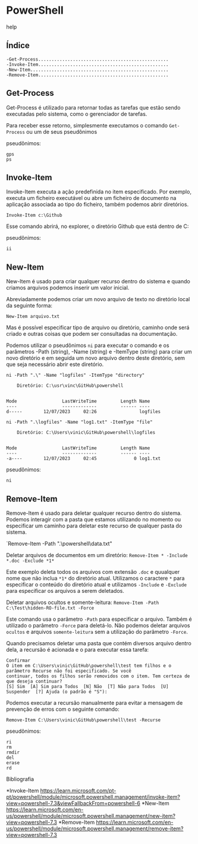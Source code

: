 # PowerShell

help <command>


## Índice

```
-Get-Process.................................................
-Invoke-Item.................................................
-New-Item....................................................
-Remove-Item.................................................
```



## Get-Process

Get-Process é utilizado para retornar todas as tarefas que estão sendo executadas pelo sistema, como o gerenciador de tarefas.

Para receber esse retorno, simplesmente executamos o comando `Get-Process` ou um de seus pseudônimos

pseudônimos:
```
gps
ps
```


## Invoke-Item

Invoke-Item executa a ação predefinida no item especificado. Por exemplo, executa um ficheiro executável ou abre um ficheiro de documento na aplicação associada ao tipo do ficheiro, também podemos abrir diretórios.

`Invoke-Item c:\Github`

Esse comando abrirá, no explorer, o diretório Github que está dentro de C:

pseudônimos:
```
ii
```



## New-Item

New-Item é usado para criar qualquer recurso dentro do sistema e quando criamos arquivos podemos inserir um valor inicial.

Abreviadamente podemos criar um novo arquivo de texto no diretório local da seguinte forma:

`New-Item arquivo.txt`

Mas é possível especificar tipo de arquivo ou diretório, caminho onde será criado e outras coisas que podem ser consultadas na documentação.

Podemos utilizar o pseudônimos `ni` para executar o comando e os parâmetros -Path (string), -Name (string) e -ItemType (string) para criar um novo diretório e em seguida um novo arquivo dentro deste diretório, sem que seja necessário abrir este diretório.

`ni -Path ".\" -Name "logfiles" -ItemType "directory"`

```
    Diretório: C:\usr\vinc\GitHub\powershell


Mode                 LastWriteTime         Length Name
----                 -------------         ------ ----
d-----        12/07/2023     02:26                logfiles
```

`ni -Path ".\logfiles" -Name "log1.txt" -ItemType "file"`

```
    Diretório: C:\Users\vinic\GitHub\powershell\logfiles


Mode                 LastWriteTime         Length Name
----                 -------------         ------ ----
-a----        12/07/2023     02:45              0 log1.txt
```

pseudônimos: 
```
ni
```



## Remove-Item

Remove-Item é usado para deletar qualquer recurso dentro do sistema. Podemos interagir com a pasta que estamos utilizando no momento ou especificar um caminho para deletar este recurso de qualquer pasta do sistema.

`Remove-Item -Path ".\powershell\data.txt"

Deletar arquivos de documentos em um diretório:
`Remove-Item * -Include *.doc -Exclude *1*`

Este exemplo deleta todos os arquivos com extensão `.doc` e quualquer nome que não inclua `*1*` do diretório atual.
Utilizamos o caractere `*` para especificar o conteúdo do diretório atual e utilizamos `-Include` e `-Exclude` para especificar os arquivos a serem deletados.

Deletar arquivos ocultos e somente-leitura:
`Remove-Item -Path C:\Test\hidden-RO-file.txt -Force`

Este comando usa o parâmetro `-Path` para especificar o arquivo. Também é utilizado o parâmetro `-Force` para deletá-lo. Não podemos deletar arquivos `ocultos` e arquivos `somente-leitura` sem a utilização do parâmetro `-Force`.

Quando precisamos deletar uma pasta que contém diversos arquivo dentro dela, a recursão é acionada e o para executar essa tarefa:

``` 
Confirmar
O item em C:\Users\vinic\GitHub\powershell\test tem filhos e o parâmetro Recurse não foi especificado. Se você
continuar, todos os filhos serão removidos com o item. Tem certeza de que deseja continuar?
[S] Sim  [A] Sim para Todos  [N] Não  [T] Não para Todos  [U] Suspender  [?] Ajuda (o padrão é "S"):
```

Podemos executar a recursão manualmente para evitar a mensagem de prevenção de erros com o seguinte comando:

`Remove-Item C:\Users\vinic\GitHub\powershell\test -Recurse`

pseudônimos: 
```
ri
rm
rmdir
del
erase
rd
```

Bibliografia

*Invoke-Item    https://learn.microsoft.com/pt-pt/powershell/module/microsoft.powershell.management/invoke-item?view=powershell-7.3&viewFallbackFrom=powershell-6
*New-Item       https://learn.microsoft.com/en-us/powershell/module/microsoft.powershell.management/new-item?view=powershell-7.3
*Remove-Item    https://learn.microsoft.com/en-us/powershell/module/microsoft.powershell.management/remove-item?view=powershell-7.3


